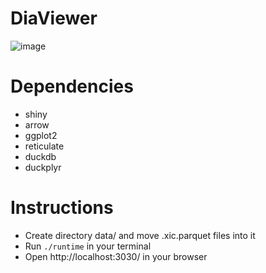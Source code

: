 # DiaViewer

![image](https://kareemix.github.io/assets/diaviewerex.png)

# Dependencies
* shiny
* arrow
* ggplot2
* reticulate
* duckdb
* duckplyr

# Instructions
* Create directory data/ and move .xic.parquet files into it
* Run ```./runtime``` in your terminal
* Open http://localhost:3030/ in your browser
